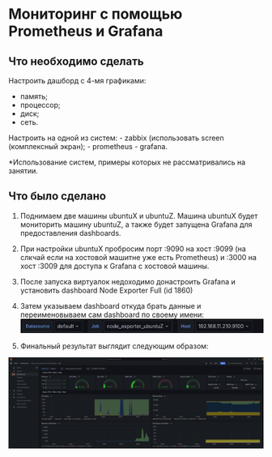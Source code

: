 # Мониторинг с помощью Prometheus и Grafana

## Что необходимо сделать

Настроить дашборд с 4-мя графиками:

- память;
- процессор;
- диск;
- сеть.

Настроить на одной из систем:
    - zabbix (использовать screen (комплексный экран);
    - prometheus - grafana.

*Использование систем, примеры которых не рассматривались на занятии.

## Что было сделано

1) Поднимаем две машины ubuntuX и ubuntuZ. Машина ubuntuX будет мониторить машину ubuntuZ, а также будет запущена Grafana для предоставления dashboards.
2) При настройки ubuntuX пробросим порт :9090 на хост :9099 (на слкчай если на хостовой машитне уже есть Prometheus) и :3000 на хост :3009 для доступа к Grafana с хостовой машины.
3) После запуска виртуалок недоходимо донастроить Grafana и установить dashboard Node Exporter Full (id 1860)
4) Затем указываем dashboard откуда брать данные и переименовываем сам dashboard по своему имени:
![alt text](image-1.png)

5) Финальный результат выглядит следующим образом:

![alt text](image.png)
